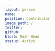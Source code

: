 ```yaml
---
layout: person
name: 
position: Contributor
image_path: /
twitter: 
github: 
blurb: Mesh Head
status: Active
---
```

